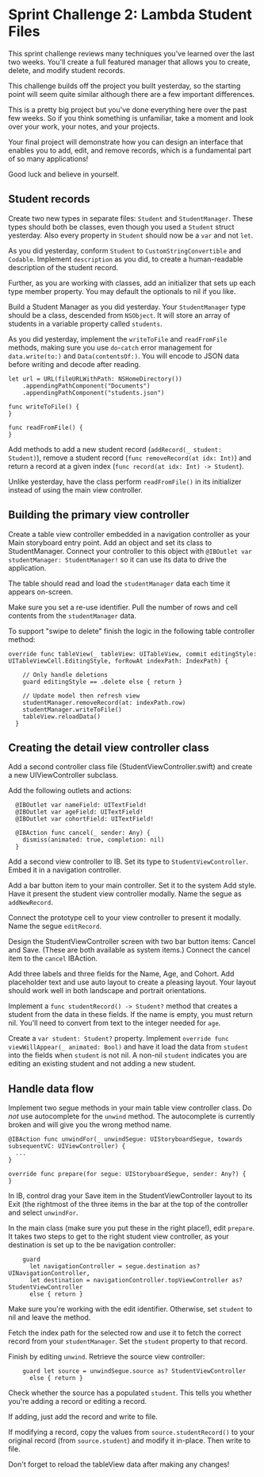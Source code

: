 # Sprint Challenge 2: Lambda Student Files

This sprint challenge reviews many techniques you've learned over the last two weeks. You'll create a full featured manager that allows you to create, delete, and modify student records.

This challenge builds off the project you built yesterday, so the starting point will seem quite similar although there are a few important differences.

This is a pretty big project but you've done everything here over the past few weeks. So if you think something is unfamiliar, take a moment and look over your work, your notes, and your projects.

Your final project will demonstrate how you can design an interface that enables you to add, edit, and remove records, which is a fundamental part of so many applications!

Good luck and believe in yourself.

## Student records

Create two new types in separate files: `Student` and `StudentManager`. These types should both be classes, even though you used a `Student` struct yesterday.  Also every property in `Student` should now be a `var` and not `let`.

As you did yesterday, conform `Student` to `CustomStringConvertible` and `Codable`. Implement `description` as you did, to create a human-readable description of the student record.

Further, as you are working with classes, add an initializer that sets up each type member property. You may default the optionals to nil if you like.

Build a Student Manager as you did yesterday. Your `StudentManager` type should be a class, descended from `NSObject`. It will store an array of students in a variable property called `students`.

As you did yesterday, implement the `writeToFile` and `readFromFile` methods, making sure you use `do`-`catch` error management for `data.write(to:)` and `Data(contentsOf:)`. You will encode to JSON data before writing and decode after reading.

```
let url = URL(fileURLWithPath: NSHomeDirectory())
    .appendingPathComponent("Documents")
    .appendingPathComponent("students.json")
    
func writeToFile() {
}    

func readFromFile() {
}
```

Add methods to add a new student record (`addRecord(_ student: Student)`), remove a student record (`func removeRecord(at idx: Int)`) and return a record at a given index (`func record(at idx: Int) -> Student`).

Unlike yesterday, have the class perform `readFromFile()` in its initializer instead of using the main view controller.

## Building the primary view controller

Create a table view controller embedded in a navigation controller as your Main storyboard entry point. Add an object and set its class to StudentManager. Connect your controller to this object with `@IBOutlet var studentManager: StudentManager!` so it can use its data to drive the application.

The table should read and load the `studentManager` data each time it appears on-screen.

Make sure you set a re-use identifier. Pull the number of rows and cell contents from the `studentManager` data.

To support "swipe to delete" finish the logic in the following table controller method:

```
override func tableView(_ tableView: UITableView, commit editingStyle: UITableViewCell.EditingStyle, forRowAt indexPath: IndexPath) {
    
    // Only handle deletions
    guard editingStyle == .delete else { return }
    
    // Update model then refresh view
    studentManager.removeRecord(at: indexPath.row)
    studentManager.writeToFile()
    tableView.reloadData()
  }
 ```
  
## Creating the detail view controller class
 
Add a second controller class file (StudentViewController.swift) and create a new UIViewController subclass. 

Add the following outlets and actions:

```
  @IBOutlet var nameField: UITextField!
  @IBOutlet var ageField: UITextField!
  @IBOutlet var cohortField: UITextField!
  
  @IBAction func cancel(_ sender: Any) {
    dismiss(animated: true, completion: nil)
  }
```

Add a second view controller to IB. Set its type to `StudentViewController`. Embed it in a navigation controller.

Add a bar button item to your main controller. Set it to the system Add style. Have it present the student view controller modally. Name the segue as `addNewRecord`.

Connect the prototype cell to your view controller to present it modally. Name the segue `editRecord`.

Design the StudentViewController screen with two bar button items: Cancel and Save. (These are both available as system items.) Connect the cancel item to the `cancel` IBAction.

Add three labels and three fields for the Name, Age, and Cohort. Add placeholder text and use auto layout to create a pleasing layout. Your layout should work well in both landscape and portrait orientations.

Implement a `func studentRecord() -> Student?` method that creates a student from the data in these fields. If the name is empty, you must return nil. You'll need to convert from text to the integer needed for `age`.

Create a `var student: Student?` property. Implement `override func viewWillAppear(_ animated: Bool)` and have it load the data from `student` into the fields when `student` is not nil. A non-nil `student` indicates you are editing an existing student and not adding a new student.

## Handle data flow

Implement two segue methods in your main table view controller class. Do *not* use autocomplete for the `unwind` method. The autocomplete is currently broken and will give you the wrong method name.

```
@IBAction func unwindFor(_ unwindSegue: UIStoryboardSegue, towards subsequentVC: UIViewController) {
  ...
}

override func prepare(for segue: UIStoryboardSegue, sender: Any?) {
}
```

In IB, control drag your Save item in the StudentViewController layout to its Exit (the rightmost of the three items in the bar at the top of the controller and select `unwindFor`.

In the main class (make sure you put these in the right place!), edit `prepare`. It takes two steps to get to the right student view controller, as your destination is set up to the be navigation controller:

```
    guard
      let navigationController = segue.destination as? UINavigationController,
      let destination = navigationController.topViewController as? StudentViewController
      else { return }
```

Make sure you're working with the edit identifier. Otherwise, set `student` to nil and leave the method.

Fetch the index path for the selected row and use it to fetch the correct record from your `studentManager`.  Set the `student` property to that record.

Finish by editing `unwind`. Retrieve the source view controller:

```
    guard let source = unwindSegue.source as? StudentViewController
      else { return }
```

Check whether the source has a populated `student`. This tells you whether you're adding a record or editing a record.

If adding, just add the record and write to file.

If modifying a record, copy the values from `source.studentRecord()` to your original record (from `source.student`) and modify it in-place. Then write to file.

Don't forget to reload the tableView data after making any changes!


